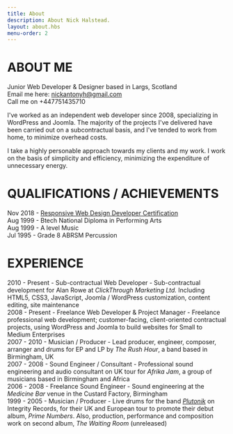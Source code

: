 ```yaml
---
title: About
description: About Nick Halstead.
layout: about.hbs
menu-order: 2
---
```


# ABOUT ME

Junior Web Developer & Designer based in Largs, Scotland  
Email me here: <nickantonyh@gmail.com>  
Call me on +447751435710

I've worked as an independent web developer since 2008, specializing in WordPress
and Joomla. The majority of the projects I've delivered have been carried out on a subcontractual
basis, and I've tended to work from home, to minimize overhead costs. 

I take a highly personable approach towards my clients and my work. I work on the basis of
simplicity and efficiency, minimizing the expenditure of unnecessary energy.  

# QUALIFICATIONS / ACHIEVEMENTS

Nov 2018 - [Responsive Web Design Developer Certification](https://www.freecodecamp.org/certification/fcc57dbed26-7e6a-4dd4-8380-88f0c36ee25b/responsive-web-design)  
Aug 1999 - Btech National Diploma in Performing Arts  
Aug 1999 - A level Music  
Jul 1995 - Grade 8 ABRSM Percussion  


# EXPERIENCE

2010 - Present - Sub-contractual Web Developer - Sub-contractual development for Alan Rowe at *ClickThrough Marketing Ltd.* Including HTML5, CSS3, JavaScript, Joomla / WordPress customization, content editing, site maintenance  
2008 - Present - Freelance Web Developer & Project Manager - Freelance professional web development; customer-facing, client-oriented contractual projects, using WordPress and Joomla to build websites for Small to Medium Enterprises  
2007 - 2010 - Musician / Producer - Lead producer, engineer, composer, arranger and drums for EP and LP by *The Rush
Hour*, a band based in Birmingham, UK  
2007 - 2008 - Sound Engineer / Consultant - Professional sound engineering and audio consultant on UK tour for *Afrika Jam*, a group of musicians based in Birmingham and Africa  
2006 - 2008 - Freelance Sound Engineer - Sound engineering at the *Medicine Bar* venue in the Custard Factory, Birmingham  
1999 - 2005 - Musician / Producer - Live drums for the band *[Plutonik](http://plutonik.com/)* on Integrity Records, for their UK and European tour to promote their debut album, *Prime Numbers*. Also, production, performance and composition work on second album, *The Waiting Room* (unreleased)  

